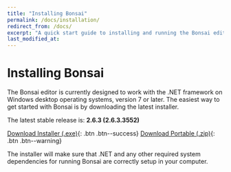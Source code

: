 ```yaml
---
title: "Installing Bonsai"
permalink: /docs/installation/
redirect_from: /docs/
excerpt: "A quick start guide to installing and running the Bonsai editor."
last_modified_at:
---
```


# Installing Bonsai

The Bonsai editor is currently designed to work with the .NET framework on Windows desktop operating systems, version 7 or later. The easiest way to get started with Bonsai is by downloading the latest installer.

The latest stable release is: **2.6.3 (2.6.3.3552)**

[<i class="fa fa-download"></i> Download Installer (.exe)](https://github.com/bonsai-rx/bonsai/releases/download/2.6.3/Bonsai-2.6.3.exe){: .btn .btn--success}
[<i class="fa fa-download"></i> Download Portable (.zip)](https://github.com/bonsai-rx/bonsai/releases/download/2.6.3/Bonsai.zip){: .btn .btn--warning}

The installer will make sure that .NET and any other required system dependencies for running Bonsai are correctly setup in your computer.
